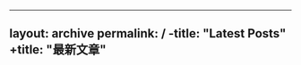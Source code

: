  ---
  layout: archive
  permalink: /
 -title: "Latest Posts"
 +title: "最新文章"
  ---
  
  <div class="tiles">
